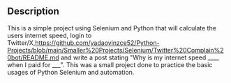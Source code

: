 ## Description
This is a simple project using Selenium and Python that will calculate the users internet speed, login to Twitter/X,https://github.com/yadaovinzce52/Python-Projects/blob/main/Smaller%20Projects/Selenium/Twitter%20Complain%20bot/README.md
and write a post stating "Why is my internet speed ____ when I paid for ___".
This was a small project done to practice the basic usages of Python Selenium and automation.
